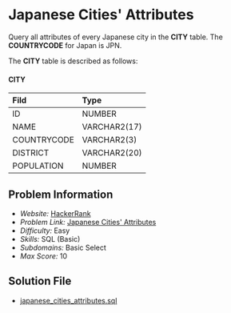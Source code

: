 # Japanese Cities' Attributes

Query all attributes of every Japanese city in the **CITY** table. The **COUNTRYCODE** for Japan is JPN.

The **CITY** table is described as follows:

#### CITY

| Fild | Type |
| :- | :- |
ID | NUMBER
NAME | VARCHAR2(17)
COUNTRYCODE | VARCHAR2(3)
DISTRICT | VARCHAR2(20)
POPULATION | NUMBER

## Problem Information

- *Website:* [HackerRank](https://www.hackerrank.com/)
- *Problem Link:* [Japanese Cities' Attributes](https://www.hackerrank.com/challenges/japanese-cities-attributes/problem)
- *Difficulty:* Easy
- *Skills:* SQL (Basic)
- *Subdomains:* Basic Select
- *Max Score:* 10

## Solution File

- [japanese_cities_attributes.sql]()